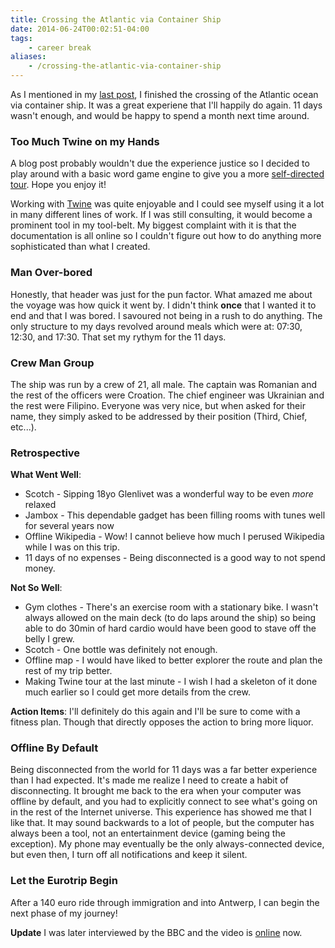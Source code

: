 ```yaml
---
title: Crossing the Atlantic via Container Ship
date: 2014-06-24T00:02:51-04:00
tags:
    - career break
aliases:
    - /crossing-the-atlantic-via-container-ship
---
```

As I mentioned in my [last post][previous-post], I finished the crossing of the Atlantic ocean via container ship. It was a great
experiene that I'll happily do again. 11 days wasn't enough, and would be happy to spend a month next time around.

### Too Much Twine on my Hands

A blog post probably wouldn't due the experience justice so I decided to play around with a basic word game engine to
give you a more [self-directed tour][twine-tour]. Hope you enjoy it!

Working with [Twine][twine] was quite enjoyable and I could see myself using it a lot in many different lines of work. If I was
still consulting, it would become a prominent tool in my tool-belt. My biggest complaint with it is that the
documentation is all online so I couldn't figure out how to do anything more sophisticated than what I created.

### Man Over-bored

Honestly, that header was just for the pun factor. What amazed me about the voyage was how quick it went by. I didn't
think **once** that I wanted it to end and that I was bored. I savoured not being in a rush to do anything. The only structure to my
days revolved around meals which were at: 07:30, 12:30, and 17:30. That set my rythym for the 11 days.

### Crew Man Group

The ship was run by a crew of 21, all male. The captain was Romanian and the rest of the officers were Croation. The chief
engineer was Ukrainian and the rest were Filipino. Everyone was very nice, but when asked for their name, they simply
asked to be addressed by their position (Third, Chief, etc...).

### Retrospective

**What Went Well**:

* Scotch - Sipping 18yo Glenlivet was a wonderful way to be even *more* relaxed
* Jambox - This dependable gadget has been filling rooms with tunes well for several years now
* Offline Wikipedia - Wow! I cannot believe how much I perused Wikipedia while I was on this trip.
* 11 days of no expenses - Being disconnected is a good way to not spend money.

**Not So Well**:

* Gym clothes - There's an exercise room with a stationary bike. I wasn't always allowed on the main deck (to do laps
  around the ship) so being able to do 30min of hard cardio would have been good to stave off the belly I grew.
* Scotch - One bottle was definitely not enough.
* Offline map - I would have liked to better explorer the route and plan the rest of my trip better.
* Making Twine tour at the last minute - I wish I had a skeleton of it done much earlier so I could get more details
  from the crew.

**Action Items**: I'll definitely do this again and I'll be sure to come with a fitness plan. Though that directly opposes the action to
bring more liquor.

### Offline By Default

Being disconnected from the world for 11 days was a far better experience than I had expected. It's made me realize I
need to create a habit of disconnecting. It brought me back to the era when your computer was offline by default, and
you had to explicitly connect to see what's going on in the rest of the Internet universe. This experience has showed me
that I like that. It may sound backwards to a lot of people, but the computer has always been a tool, not an
entertainment device (gaming being the exception). My phone may eventually be the only always-connected device, but even
then, I turn off all notifications and keep it silent.

### Let the Eurotrip Begin

After a 140 euro ride through immigration and into Antwerp, I can begin the next phase of my journey!

**Update** I was later interviewed by the BBC and the video is [online][interview] now.

[interview]: http://www.bbc.com/travel/feature/20140908-taking-cruises-by-way-of-cargo-ship
[previous-post]: /leaving-vancouver-and-north-america/
[twine]: http://twinery.org/
[twine-tour]: /twinery/independent-accord.html

